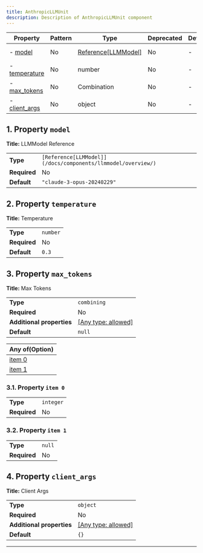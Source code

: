 ```yaml
---
title: AnthropicLLMUnit
description: Description of AnthropicLLMUnit component
---
```


| Property                       | Pattern | Type                | Deprecated | Definition | Title/Description  |
| ------------------------------ | ------- | ------------------- | ---------- | ---------- | ------------------ |
| - [model](#model )             | No      | [Reference[LLMModel]](/docs/components/llmmodel/overview/) | No         | -          | LLMModel Reference |
| - [temperature](#temperature ) | No      | number              | No         | -          | Temperature        |
| - [max_tokens](#max_tokens )   | No      | Combination         | No         | -          | Max Tokens         |
| - [client_args](#client_args ) | No      | object              | No         | -          | Client Args        |

## <a name="model"></a>1. Property `model`

**Title:** LLMModel Reference

|              |                            |
| ------------ | -------------------------- |
| **Type**     | `[Reference[LLMModel]](/docs/components/llmmodel/overview/)`      |
| **Required** | No                         |
| **Default**  | `"claude-3-opus-20240229"` |

## <a name="temperature"></a>2. Property `temperature`

**Title:** Temperature

|              |          |
| ------------ | -------- |
| **Type**     | `number` |
| **Required** | No       |
| **Default**  | `0.3`    |

## <a name="max_tokens"></a>3. Property `max_tokens`

**Title:** Max Tokens

|                           |                                                                           |
| ------------------------- | ------------------------------------------------------------------------- |
| **Type**                  | `combining`                                                               |
| **Required**              | No                                                                        |
| **Additional properties** | [[Any type: allowed]](# "Additional Properties of any type are allowed.") |
| **Default**               | `null`                                                                    |

| Any of(Option)                 |
| ------------------------------ |
| [item 0](#max_tokens_anyOf_i0) |
| [item 1](#max_tokens_anyOf_i1) |

### <a name="max_tokens_anyOf_i0"></a>3.1. Property `item 0`

|              |           |
| ------------ | --------- |
| **Type**     | `integer` |
| **Required** | No        |

### <a name="max_tokens_anyOf_i1"></a>3.2. Property `item 1`

|              |        |
| ------------ | ------ |
| **Type**     | `null` |
| **Required** | No     |

## <a name="client_args"></a>4. Property `client_args`

**Title:** Client Args

|                           |                                                                           |
| ------------------------- | ------------------------------------------------------------------------- |
| **Type**                  | `object`                                                                  |
| **Required**              | No                                                                        |
| **Additional properties** | [[Any type: allowed]](# "Additional Properties of any type are allowed.") |
| **Default**               | `{}`                                                                      |

----------------------------------------------------------------------------------------------------------------------------
